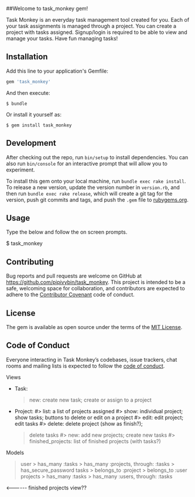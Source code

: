 ##Welcome to task_monkey gem!

Task Monkey is an everyday task management tool created for you. Each of your task assignments is managed through a project. You can create a project with tasks assigned. Signup/login is required to be able to view and manage your tasks. Have fun managing tasks!

## Installation

Add this line to your application's Gemfile:

```ruby
gem 'task_monkey'
```

And then execute:

    $ bundle

Or install it yourself as:

    $ gem install task_monkey


## Development

After checking out the repo, run `bin/setup` to install dependencies. You can also run `bin/console` for an interactive prompt that will allow you to experiment.

To install this gem onto your local machine, run `bundle exec rake install`. To release a new version, update the version number in `version.rb`, and then run `bundle exec rake release`, which will create a git tag for the version, push git commits and tags, and push the `.gem` file to [rubygems.org](https://rubygems.org).

## Usage

Type the below and follow the on screen prompts.

$ task_monkey

## Contributing

Bug reports and pull requests are welcome on GitHub at https://github.com/pipivybin/task_monkey. This project is intended to be a safe, welcoming space for collaboration, and contributors are expected to adhere to the [Contributor Covenant](http://contributor-covenant.org) code of conduct.

## License

The gem is available as open source under the terms of the [MIT License](https://opensource.org/licenses/MIT).

## Code of Conduct

Everyone interacting in Task Monkey’s codebases, issue trackers, chat rooms and mailing lists is expected to follow the [code of conduct](https://github.com/pipivybin/task_monkey/blob/master/CODE_OF_CONDUCT.md).

<!-- Three models
- User
    > username
    > password_digest
- Task
    > name
    > descrption
    > create_time format wrong !!!!!
    > Deadline format wrong !!!!!
- Project
    > name -->


Views
<!-- - User:
    > index
        > welcome; log in or sign up
    > login
    > signup -->
- Task:
    > new: create new task; create or assign to a project
- Project:
    #> list: a list of projects assigned
    #> show: individual project; show tasks; buttons to delete or edit on a project
    #> edit: edit project; edit tasks
    #> delete: delete project (show as finish?); 
    > delete tasks
    #> new: add new projects; create new tasks
    #> finished_projects: list of finished projects (with tasks?)

Models
> user
    > has_many :tasks
    > has_many :projects, through: :tasks
    > has_secure_password
> tasks
    > belongs_to :project
    > belongs_to :user
> projects
    > has_many :tasks
    > has_many :users, through: :tasks

<------ finished projects view??
